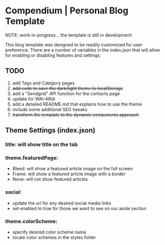 # Compendium | Personal Blog Template

NOTE: work-in-progress... the template is still in development

This blog template was designed to be readily customized for user preference. There are a number of variables in the index.json that will allow for enabling or disabling features and settings.

## TODO

1. add Tags and Category pages
2. ~~add code to save the dark/light theme to localStorage~~
3. add a "Sendgrid" API function for the contacts page
4. update for WAI-ARIA
5. add a detailed README.md that explains how to use the theme
6. include some additional SEO tweaks
7. ~~transform the template to the dynamic components approach~~

## Theme Settings (index.json)

### title: will show title on the tab

### theme.featuredPage:
* Bleed: will show a featured article image on the full screen
* Frame: will show a featured article image with a border
* None: will not show featured articles

### social:
* update the url for any desired social media links
* set enabled to true for those we want to see on our aside section

### theme.colorScheme:
* specify desired color scheme name
* locate color schemes in the styles folder
